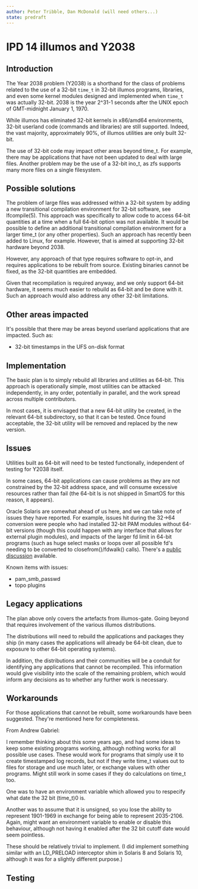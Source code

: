 ```yaml
---
author: Peter Tribble, Dan McDonald (will need others...)
state: predraft
---
```


# IPD 14 illumos and Y2038

## Introduction

The Year 2038 problem (Y2038) is a shorthand for the class of problems
related to the use of a 32-bit `time_t` in 32-bit illumos programs,
libraries, and even some kernel modules designed and implemented when
`time_t` was actually 32-bit.  2038 is the year 2^31-1 seconds after the UNIX
epoch of GMT-midnight January 1, 1970.

While illumos has eliminated 32-bit kernels in x86/amd64 environments, 32-bit
userland code (commands and libraries) are still supported. Indeed, the vast
majority, approximately 90%, of illumos utilities are only built 32-bit.

The use of 32-bit code may impact other areas beyond time_t. For example,
there may be applications that have not been updated to deal with large
files. Another problem may be the use of a 32-bit ino_t, as zfs supports
many more files on a single filesystem.

## Possible solutions

The problem of large files was addressed within a 32-bit system by adding 
a new transitional compilation environment for 32-bit software, see
lfcompile(5). This approach was specifically to allow code to access 64-bit
quantities at a time when a full 64-bit option was not available. It
would be possible to define an additional transitional compilation
environment for a larger time_t (or any other properties). Such an
approach has recently been added to Linux, for example. However, that
is aimed at supporting 32-bit hardware beyond 2038.

However, any approach of that type requires software to opt-in, and requires
applications to be rebuilt from source. Existing binaries cannot be fixed, as
the 32-bit quantities are embedded.

Given that recompilation is required anyway, and we only support 64-bit
hardware, it seems much easier to rebuild as 64-bit and be done with it.
Such an approach would also address any other 32-bit limitations.

## Other areas impacted

It's possible that there may be areas beyond userland applications that
are impacted. Such as:

* 32-bit timestamps in the UFS on-disk format

## Implementation

The basic plan is to simply rebuild all libraries and utilities as 64-bit.
This approach is operationally simple, most utilities can be attacked
independently, in any order, potentially in parallel, and the work spread
across multiple contributors.

In most cases, it is envisaged that a new 64-bit utility be created, in
the relevant 64-bit subdirectory, so that it can be tested. Once found
acceptable, the 32-bit utility will be removed and replaced by the new
version.

## Issues

Utilities built as 64-bit will need to be tested functionally, independent
of testing for Y2038 itself.

In some cases, 64-bit applications can cause problems as they are not
constrained by the 32-bit address space, and will consume excessive
resources rather than fail (the 64-bit ls is not shipped in SmartOS for
this reason, it appears).

Oracle Solaris are somewhat ahead of us here, and we can take note of
issues they have reported. For example, issues hit during the 32->64
conversion were people who had installed 32-bit PAM modules without 64-bit
versions (though this could happen with any interface that allows for
external plugin modules), and impacts of the larger fd limit in 64-bit
programs (such as huge select masks or loops over all possible fd's needing
to be converted to closefrom()/fdwalk() calls). There's a [public
discussion](https://blogs.oracle.com/solaris/moving-oracle-solaris-to-lp64-bit-by-bit-v2)
available.

Known items with issues:

* pam_smb_passwd
* topo plugins

## Legacy applications

The plan above only covers the artefacts from illumos-gate. Going beyond
that requires involvement of the various illumos distributions.

The distributions will need to rebuild the applications and packages they
ship (in many cases the applications will already be 64-bit clean, due to
exposure to other 64-bit operating systems).

In addition, the distributions and their communities will be a conduit for
identifying any applications that cannot be recompiled. This information
would give visibility into the scale of the remaining problem, which would
inform any decisions as to whether any further work is necessary.

## Workarounds

For those applications that cannot be rebuilt, some workarounds have been
suggested. They're mentioned here for completeness.

From Andrew Gabriel:

I remember thinking about this some years ago, and had some ideas to
keep some existing programs working, although nothing works for all
possible use cases. These would work for programs that simply use it to
create timestamped log records, but not if they write time_t values out
to files for storage and use much later, or exchange values with other
programs. Might still work in some cases if they do calculations on
time_t too.

One was to have an environment variable which allowed you to respecify
what date the 32 bit (time_t)0 is.

Another was to assume that it is unsigned, so you lose the ability to
represent 1901-1969 in exchange for being able to represent 2035-2106.
Again, might want an environment variable to enable or disable this
behaviour, although not having it enabled after the 32 bit cutoff date
would seem pointless.

These should be relatively trivial to implement. (I did implement
something similar with an LD_PRELOAD interceptor shim in Solaris 8 and
Solaris 10, although it was for a slightly different purpose.)


## Testing

